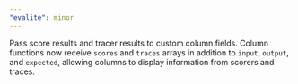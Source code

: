 ```yaml
---
"evalite": minor
---
```


Pass score results and tracer results to custom column fields. Column functions now receive `scores` and `traces` arrays in addition to `input`, `output`, and `expected`, allowing columns to display information from scorers and traces.
